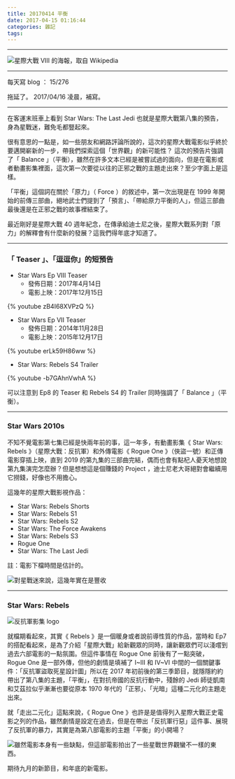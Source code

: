 ```yaml
---
title: 20170414 平衡
date: 2017-04-15 01:16:44
categories: 雜記
tags:
---
```

---

![星際大戰 VIII 的海報，取自 Wikipedia](https://c1.staticflickr.com/3/2822/33994482856_4e4f6e6be5_o.jpg)

---

每天寫 blog ： 15/276

拖延了。 2017/04/16 凌晨，補寫。

---

在客運末班車上看到 Star Wars: The Last Jedi 也就是星際大戰第八集的預告，身為星戰迷，難免毛都豎起來。

<!-- more -->

很有意思的一點是，如一些朋友和網路評論所說的，這次的星際大戰電影似乎終於要邁開嶄新的一步，帶我們探索這個「世界觀」的新可能性？ 這次的預告片強調了「 Balance 」（平衡），雖然在許多文本已經是被嘗試過的面向，但是在電影或者動畫影集裡面，這次第一次要從以往的正邪之戰的主題走出來？至少字面上是這樣。

「平衡」這個詞在關於「原力」（ Force ）的敘述中，第一次出現是在 1999 年開始的前傳三部曲，絕地武士們提到了「預言」、「帶給原力平衡的人」，但這三部曲最後還是在正邪之戰的故事裡結束了。

最近剛好是星際大戰 40 週年紀念，在傳承給迪士尼之後，星際大戰系列對「原力」的解釋會有什麼新的發展？這我們得年底才知道了。

---

### 「 Teaser 」、「逗逗你」的短預告

- Star Wars Ep VIII Teaser
    - 發佈日期：2017年4月14日
    - 電影上映：2017年12月15日

{% youtube zB4I68XVPzQ %}

- Star Wars Ep VII Teaser
    - 發佈日期：2014年11月28日
    - 電影上映：2015年12月17日

{% youtube erLk59H86ww %}

- Star Wars: Rebels S4 Trailer

{% youtube -b7GAhnVwhA %}

可以注意到 Ep8 的 Teaser 和 Rebels S4 的 Trailer 同時強調了「 Balance 」（平衡）。

---

### Star Wars 2010s

不知不覺電影第七集已經是快兩年前的事，這一年多，有動畫影集《 Star Wars: Rebels 》（星際大戰：反抗軍）和外傳電影《 Rogue One 》（俠盜一號）和正傳電影穿插上映，直到 2019 的第九集的三部曲完結，偶而也會有點杞人憂天地想說第九集演完怎麼辦？但是想想這是個賺錢的 Project ，迪士尼老大哥絕對會繼續用它撈錢，好像也不用擔心。

這幾年的星際大戰影視作品：

- Star Wars: Rebels Shorts
- Star Wars: Rebels S1
- Star Wars: Rebels S2
- Star Wars: The Force Awakens
- Star Wars: Rebels S3
- Rogue One
- Star Wars: The Last Jedi

註：電影下檔時間是估計的。

![對星戰迷來說，這幾年實在是豐收](https://c1.staticflickr.com/3/2879/33678148840_9f9bb73042.jpg)

---

### Star Wars: Rebels

![反抗軍影集 logo](https://c1.staticflickr.com/3/2860/33678832420_f0653a9fb7_o.png)

就檔期看起來，其實《 Rebels 》是一個暖身或者說前導性質的作品，當時和 Ep7 的搭配看起來，是為了介紹「星際大戰」給新觀眾的同時，讓新觀眾們可以淺嚐到過去六部電影的一點氛圍。但這件事情在 Rogue One 前後有了一點突破， Rogue One 是一部外傳，但他的劇情是填補了 I~III 和 IV~VI 中間的一個關鍵事件：「反抗軍盜取死星設計圖」所以在 2017 年初前後的第三季節目，就隱隱約約帶出了第八集的主題，「平衡」，在對抗帝國的反抗行動中，殘餘的 Jedi 師徒凱南和艾茲拉似乎漸漸也要從原本 1970 年代的「正邪」、「光暗」這種二元化的主題走出來。

就「走出二元化」這點來說，《 Rogue One 》也許是是值得列入星際大戰正史電影之列的作品，雖然劇情是設定在過去，但是在帶出「反抗軍行惡」這件事、展現了反抗軍的暴力，其實是為第八部電影的主題「平衡」的小開場？

![雖然電影本身有一些缺點，但這部電影拍出了一些星戰世界觀蠻不一樣的東西。](https://c1.staticflickr.com/3/2890/33906693032_900638f07a_o.png)

期待九月的新節目，和年底的新電影。
